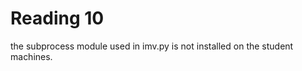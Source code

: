 Reading 10
==========

the subprocess module used in imv.py is not installed on the student machines.